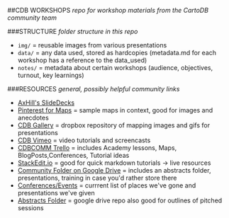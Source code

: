 ##CDB WORKSHOPS
*repo for workshop materials from the CartoDB community team*

###STRUCTURE
*folder structure in this repo*

* `img/` = reusable images from various presentations
* `data/` = any data used, stored as hardcopies (metadata.md for each workshop has a reference to the data_used)
* `notes/` = metadata about certain workshops (audience, objectives, turnout, key learnings)



###RESOURCES
*general, possibly helpful community links*

* [AxHill's SlideDecks](https://speakerdeck.com/andrewxhill)
* [Pinterest for Maps](http://www.pinterest.com/andrewxhill/interactive-maps/) = sample maps in context, good for images and anecdotes
* [CDB Gallery](https://www.dropbox.com/personal/cdb-gallery) = dropbox repository of mapping images and gifs for presentations
* [CDB Vimeo](https://vimeo.com/vizzuality) = video tutorials and screencasts
* [CDBCOMM Trello](https://trello.com/cdbcomm) = includes Academy lessons, Maps, BlogPosts,Conferences, Tutorial ideas
* [StackEdit.io](https://stackedit.io/) = good for quick markdown tutorials -> live resources
* [Community Folder on Google Drive](https://drive.google.com/a/cartodb.com/#folders/0B_gM2xM2V0_DSU1mVTlvTW9RSEU) = includes an abstracts folder, presentations, training in case you'd rather store there
* [Conferences/Events](https://docs.google.com/a/cartodb.com/spreadsheets/d/12UyKcn7wSuAFrdJkR4eMHGLHAFO8wCmD3sJI89BluBI/edit#gid=0) = currrent list of places we've gone and presentations we've given
* [Abstracts Folder](https://drive.google.com/a/cartodb.com/folderview?id=0B6vvU9Ch8fS8MTcwYUxFVXNLZUk&usp=drive_web) = google drive repo also good for outlines of pitched sessions